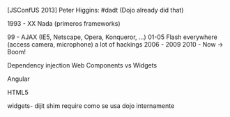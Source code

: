 [JSConfUS 2013] Peter Higgins: #dadt (Dojo already did that)

1993 - XX Nada (primeros frameworks)

99 - AJAX (IE5, Netscape, Opera, Konqueror, ...)
01-05 Flash everywhere (access camera, microphone) a lot of hackings
2006 - 2009
2010 - Now -> Boom!

Dependency injection
Web Components vs Widgets

Angular

HTML5
<div dojoType="foo.bar.baz"></div>
<div data-dojo-type="foo.bar.baz"></div>

widgets- dijit
shim
require
como se usa dojo internamente